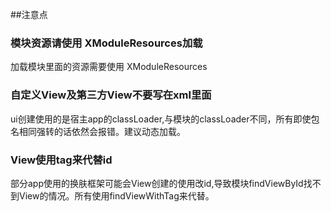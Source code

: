 ##注意点
### 模块资源请使用 XModuleResources加载
加载模块里面的资源需要使用 XModuleResources

### 自定义View及第三方View不要写在xml里面
ui创建使用的是宿主app的classLoader,与模块的classLoader不同，所有即使包名相同强转的话依然会报错。建议动态加载。

### View使用tag来代替id
部分app使用的换肤框架可能会View创建的使用改id,导致模块findViewById找不到View的情况。所有使用findViewWithTag来代替。


